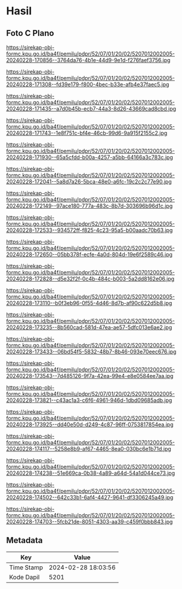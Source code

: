 # Hasil

## Foto C Plano

https://sirekap-obj-formc.kpu.go.id/ba4f/pemilu/pdpr/52/07/01/20/02/5207012002005-20240228-170856--3764da76-4b1e-44d9-9e1d-f276faef3756.jpg

https://sirekap-obj-formc.kpu.go.id/ba4f/pemilu/pdpr/52/07/01/20/02/5207012002005-20240228-171308--fd39e179-f800-4bec-b33e-afb4e37faec5.jpg

https://sirekap-obj-formc.kpu.go.id/ba4f/pemilu/pdpr/52/07/01/20/02/5207012002005-20240228-171435--a7d0b45b-ecb7-44a3-8d26-43669cad8cbd.jpg

https://sirekap-obj-formc.kpu.go.id/ba4f/pemilu/pdpr/52/07/01/20/02/5207012002005-20240228-171743--1e8f751c-bf4e-46cb-99d6-9a915f2155c2.jpg

https://sirekap-obj-formc.kpu.go.id/ba4f/pemilu/pdpr/52/07/01/20/02/5207012002005-20240228-171930--65a5cfdd-b00a-4257-a5bb-64166a3c783c.jpg

https://sirekap-obj-formc.kpu.go.id/ba4f/pemilu/pdpr/52/07/01/20/02/5207012002005-20240228-172041--5a8d7a26-5bca-48e0-a6fc-19c2c2c77e90.jpg

https://sirekap-obj-formc.kpu.go.id/ba4f/pemilu/pdpr/52/07/01/20/02/5207012002005-20240228-172149--97ace180-777a-483c-8b7d-303696b96d1c.jpg

https://sirekap-obj-formc.kpu.go.id/ba4f/pemilu/pdpr/52/07/01/20/02/5207012002005-20240228-172533--934572ff-f825-4c23-95a5-b00aadc70b63.jpg

https://sirekap-obj-formc.kpu.go.id/ba4f/pemilu/pdpr/52/07/01/20/02/5207012002005-20240228-172650--05bb378f-ecfe-4a0d-804d-19e6f2589c46.jpg

https://sirekap-obj-formc.kpu.go.id/ba4f/pemilu/pdpr/52/07/01/20/02/5207012002005-20240228-172828--d5e32f2f-0c4b-484c-b003-5a2dd8162e06.jpg

https://sirekap-obj-formc.kpu.go.id/ba4f/pemilu/pdpr/52/07/01/20/02/5207012002005-20240228-173110--b0f3eb96-0f55-4d46-8d7b-af90c622d5b8.jpg

https://sirekap-obj-formc.kpu.go.id/ba4f/pemilu/pdpr/52/07/01/20/02/5207012002005-20240228-173235--8b560cad-581d-47ea-ae57-5dfc013e6ae2.jpg

https://sirekap-obj-formc.kpu.go.id/ba4f/pemilu/pdpr/52/07/01/20/02/5207012002005-20240228-173433--06bd54f5-5832-48b7-8b46-093e70eec676.jpg

https://sirekap-obj-formc.kpu.go.id/ba4f/pemilu/pdpr/52/07/01/20/02/5207012002005-20240228-173543--7d485126-9f7a-42ea-99e4-e8e0584ee7aa.jpg

https://sirekap-obj-formc.kpu.go.id/ba4f/pemilu/pdpr/52/07/01/20/02/5207012002005-20240228-173821--c43ac1a3-c6f6-4961-946d-1dbd09685adb.jpg

https://sirekap-obj-formc.kpu.go.id/ba4f/pemilu/pdpr/52/07/01/20/02/5207012002005-20240228-173925--dd40e50d-d249-4c87-96ff-0753817854ea.jpg

https://sirekap-obj-formc.kpu.go.id/ba4f/pemilu/pdpr/52/07/01/20/02/5207012002005-20240228-174117--5258e8b9-af67-4465-8ea0-030bc6e1b71d.jpg

https://sirekap-obj-formc.kpu.go.id/ba4f/pemilu/pdpr/52/07/01/20/02/5207012002005-20240228-174238--51e669ca-0b38-4a89-a64d-54a1d044ce73.jpg

https://sirekap-obj-formc.kpu.go.id/ba4f/pemilu/pdpr/52/07/01/20/02/5207012002005-20240228-174502--642c33b1-6af4-4427-9641-df3306245a49.jpg

https://sirekap-obj-formc.kpu.go.id/ba4f/pemilu/pdpr/52/07/01/20/02/5207012002005-20240228-174703--5fcb21de-8051-4303-aa39-c459f0bbb843.jpg


## Metadata

| Key        | Value               |
| ---------- | ------------------- |
| Time Stamp | 2024-02-28 18:03:56 |
| Kode Dapil | 5201                |



